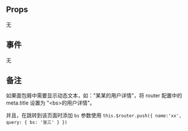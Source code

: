 ## Props

无

## 事件

无

## 备注

如果面包屑中需要显示动态文本，如："某某的用户详情"，将 router 配置中的 meta.title 设置为 "\<bs\>的用户详情"。

并且，在跳转到该页面时添加 `bs` 参数使用 `this.$router.push({ name:'xx', query: { bs: '张三' } })`
